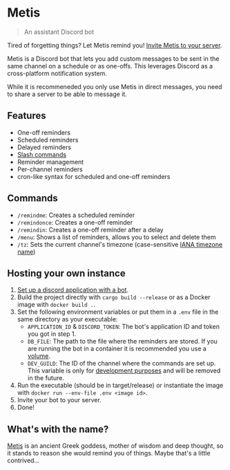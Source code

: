 # Metis
> An assistant Discord bot

Tired of forgetting things? Let Metis remind you! [Invite Metis to your server](https://discord.com/api/oauth2/authorize?client_id=896183942372290611&permissions=2147485696&scope=bot%20applications.commands).

Metis is a Discord bot that lets you add custom messages to be sent in the same channel on a schedule or as one-offs. This leverages Discord as a cross-platform notification system. 

While it is recommeneded you only use Metis in direct messages, you need to share a server to be able to message it.


## Features

* One-off reminders
* Scheduled reminders
* Delayed reminders
* [Slash commands](https://discord.com/developers/docs/interactions/application-commands)
* Reminder management
* Per-channel reminders
* cron-like syntax for scheduled and one-off reminders

## Commands

* `/remindme`: Creates a scheduled reminder
* `/remindonce`: Creates a one-off reminder
* `/remindin`: Creates a one-off reminder after a delay
* `/menu`: Shows a list of reminders, allows you to select and delete them
* `/tz`: Sets the current channel's timezone (case-sensitive [IANA timezone name](https://en.wikipedia.org/wiki/List_of_tz_database_time_zones))

## Hosting your own instance

1. [Set up a discord application with a bot](https://discord.com/developers/docs/intro#bots-and-apps).
2. Build the project directly with `cargo build --release` or as a Docker image with `docker build .`.
3. Set the following environment variables or put them in a `.env` file in the same directory as your executable:
   * `APPLICATION_ID` & `DISCORD_TOKEN`: The bot's application ID and token you got in step 1.
   * `DB_FILE`: The path to the file where the reminders are stored. If you are running the bot in a container it is recommended you use a [volume](https://docs.docker.com/storage/volumes/).
   * `DEV_GUILD`: The ID of the channel where the commands are set up. This variable is only for [development purposes](https://docs.rs/serenity/0.10.9/serenity/model/interactions/application_command/struct.ApplicationCommand.html#method.create_global_application_command) and will be removed in the future.
4. Run the executable (should be in target/release) or instantiate the image with `docker run --env-file .env <image id>`.
5. Invite your bot to your server.
6. Done!

## What's with the name?

[Metis](https://en.wikipedia.org/wiki/Metis_(mythology)) is an ancient Greek goddess, mother of wisdom and deep thought, so it stands to reason she would remind you of things. Maybe that's a little contrived...

